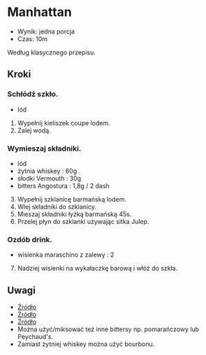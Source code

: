# Manhattan

- Wynik: jedna porcja
- Czas: 10m

Według klasycznego przepisu.

## Kroki

### Schłódź szkło.

- lód

1. Wypełnij kieliszek coupe lodem.
2. Zalej wodą.

### Wymieszaj składniki.

- lód
- żytnia whiskey : 60g
- słodki Vermouth : 30g
- bitters Angostura : 1,8g / 2 dash

3. Wypełnij szklanicę barmańską lodem.
4. Wlej składniki do szklanicy.
5. Mieszaj składniki łyżką barmańską 45s.
6. Przelej płyn do szklanki używając sitka Julep.

### Ozdób drink.

- wisienka maraschino z zalewy : 2

7. Nadziej wisienki na wykałaczkę barową i włóż do szkła.

## Uwagi

- [Źródło](https://en.wikipedia.org/wiki/Manhattan_(cocktail))
- [Źródło](https://www.liquor.com/recipes/manhattan-2/)
- [Źródło](https://www.cocktailchemistrylab.com/home/manhattan)
- Można użyć/miksować też inne bittersy np. pomarańczowy lub Peychaud's.
- Zamiast żytniej whiskey można użyć bourbonu.
